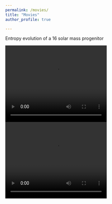 ```yaml
---
permalink: /movies/
title: "Movies"
author_profile: true

---
```


Entropy evolution of a 16 solar mass progenitor

<video width="320" height="240" controls>
  <source src="https://github.com/dvartany/dvartany.github.io/blob/master/_pages/Ye_2.mp4?raw=true" type="video/mp4">
</video>

<video width="320" height="240" controls>
  <source src="gwstrain_M13_SFHo_rotating.mp4" type="video/mp4">
</video>



